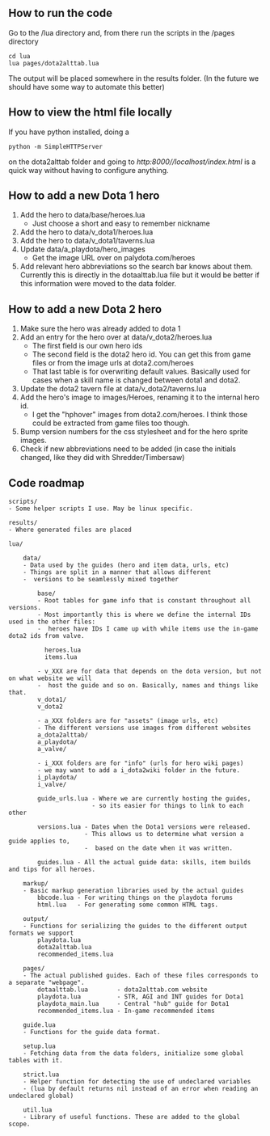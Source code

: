 ﻿## How to run the code
Go to the /lua directory and, from there run the scripts in the /pages directory

    cd lua
    lua pages/dota2alttab.lua

The output will be placed somewhere in the results folder.
(In the future we should have some way to automate this better)

## How to view the html file locally

If you have python installed, doing a 

    python -m SimpleHTTPServer

on the dota2alttab folder and going to *http:8000//localhost/index.html* is a quick way without having to configure anything.

## How to add a new Dota 1 hero

1. Add the hero to data/base/heroes.lua
    - Just choose a short and easy to remember nickname
2. Add the hero to data/v_dota1/heroes.lua
3. Add the hero to data/v_dota1/taverns.lua
4. Update data/a_playdota/hero_images
    - Get the image URL over on palydota.com/heroes
5. Add relevant hero abbreviations so the search bar knows about them.
   Currently this is directly in the dotaalttab.lua file but it would be better if
   this information were moved to the data folder.

## How to add a new Dota 2 hero

1. Make sure the hero was already added to dota 1
2. Add an entry for the hero over at data/v_dota2/heroes.lua
    - The first field is our own hero ids
    - The second field is the dota2 hero id. You can get this from game files or from the image urls at dota2.com/heroes
    - That last table is for overwriting default values. Basically used for cases when a skill name is changed between dota1 and dota2.
3. Update the dota2 tavern file at data/v_dota2/taverns.lua
4. Add the hero's image to images/Heroes, renaming it to the internal hero id.
    - I get the "hphover" images from dota2.com/heroes. I think those could be extracted from game files too though.
5. Bump version numbers for the css stylesheet and for the hero sprite images.
6. Check if new abbreviations need to be added (in case the initials changed, like they did with Shredder/Timbersaw)

## Code roadmap

    scripts/
    - Some helper scripts I use. May be linux specific.

    results/
    - Where generated files are placed

    lua/
      
        data/
        - Data used by the guides (hero and item data, urls, etc)
        - Things are split in a manner that allows different 
        -  versions to be seamlessly mixed together
        
            base/
            - Root tables for game info that is constant throughout all versions.
            - Most importantly this is where we define the internal IDs used in the other files:
            -  heroes have IDs I came up with while items use the in-game dota2 ids from valve.
              
              heroes.lua
              items.lua
            
            - v_XXX are for data that depends on the dota version, but not on what website we will 
            -  host the guide and so on. Basically, names and things like that.
            v_dota1/
            v_dota2
            
            - a_XXX folders are for "assets" (image urls, etc)
            - The different versions use images from different websites
            a_dota2alttab/
            a_playdota/
            a_valve/

            - i_XXX folders are for "info" (urls for hero wiki pages)
            - we may want to add a i_dota2wiki folder in the future.
            i_playdota/
            i_valve/
            
            guide_urls.lua - Where we are currently hosting the guides,
                           - so its easier for things to link to each other
            
            versions.lua - Dates when the Dota1 versions were released.
                         - This allows us to determine what version a guide applies to,
                         -  based on the date when it was written.
                         
            guides.lua - All the actual guide data: skills, item builds and tips for all heroes.
        
        markup/
        - Basic markup generation libraries used by the actual guides
            bbcode.lua - For writing things on the playdota forums
            html.lua   - For generating some common HTML tags.
        
        output/
        - Functions for serializing the guides to the different output formats we support
            playdota.lua
            dota2alttab.lua
            recommended_items.lua
            
        pages/
        - The actual published guides. Each of these files corresponds to a separate "webpage".
            dotaalttab.lua        - dota2alttab.com website
            playdota.lua          - STR, AGI and INT guides for Dota1
            playdota_main.lua     - Central "hub" guide for Dota1
            recommended_items.lua - In-game recommended items
          
        guide.lua
        - Functions for the guide data format.
          
        setup.lua
        - Fetching data from the data folders, initialize some global tables with it.
          
        strict.lua
        - Helper function for detecting the use of undeclared variables
        - (lua by default returns nil instead of an error when reading an undeclared global)
            
        util.lua
        - Library of useful functions. These are added to the global scope.
